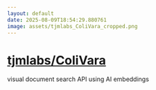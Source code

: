 ```yaml
---
layout: default
date: 2025-08-09T18:54:29.880761
image: assets/tjmlabs_ColiVara_cropped.png
---
```


# [tjmlabs/ColiVara](https://github.com/tjmlabs/ColiVara)

visual document search API using AI embeddings

